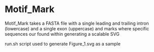 # Motif_Mark
Motif_Mark takes a FASTA file with a single leading and trailing intron (lowercase) and a single exon (uppercase) and marks where specific sequences our found within generating a scalable SVG 

run.sh script used to generate Figure_1.svg as a sample
